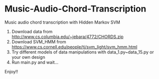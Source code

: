 # Music-Audio-Chord-Transcription
Music audio chord transcription with Hidden Markov SVM

1. Download data from http://www.cs.columbia.edu/~jebara/4772/CHORDS.zip
2. Download SVM_HMM from https://www.cs.cornell.edu/people/tj/svm_light/svm_hmm.html
3. Try different models of data manipulations with data_1.py~data_15.py or your own design
4. Run main.py and wait...

Enjoy!!
